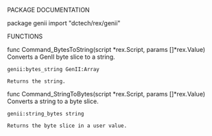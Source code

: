 PACKAGE DOCUMENTATION

package genii
    import "dctech/rex/genii"



FUNCTIONS

func Command_BytesToString(script *rex.Script, params []*rex.Value)
    Converts a GenII byte slice to a string.

	genii:bytes_string GenII:Array

    Returns the string.

func Command_StringToBytes(script *rex.Script, params []*rex.Value)
    Converts a string to a byte slice.

	genii:string_bytes string

    Returns the byte slice in a user value.


